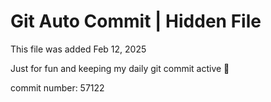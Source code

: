 # Git Auto Commit | Hidden File

This file was added Feb 12, 2025

Just for fun and keeping my daily git commit active 🤪

commit number: 57122

